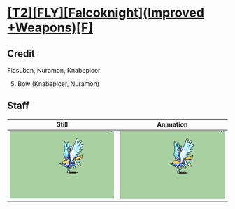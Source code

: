 # [\[T2\]\[FLY\]\[Falcoknight\]\(Improved +Weapons\)\[F\]](../)

## Credit

Flasuban, Nuramon, Knabepicer

5. Bow (Knabepicer, Nuramon)
	
## Staff

| Still | Animation |
| :---: | :-------: |
| ![Staff still](./Staff_000.png) | ![Staff animation](./Staff.gif) |
